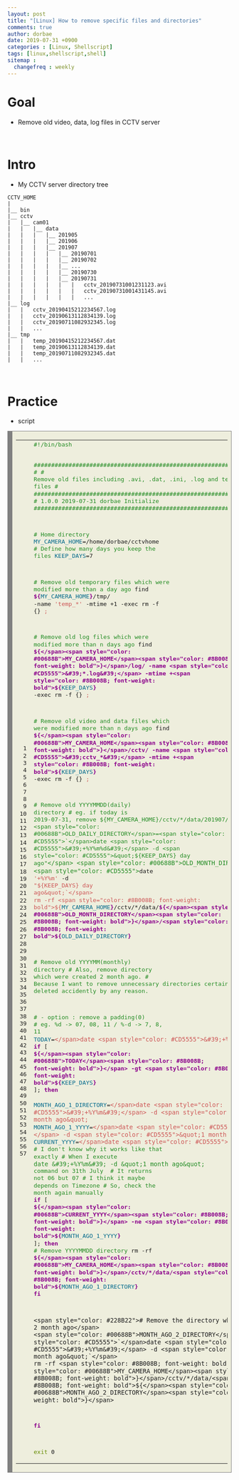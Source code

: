 ```yaml
---
layout: post
title: "[Linux] How to remove specific files and directories"
comments: true
author: dorbae
date: 2019-07-31 +0900
categories : [Linux, Shellscript]
tags: [linux,shellscript,shell]
sitemap :
  changefreq : weekly
---
```


# Goal
* Remove old video, data, log files in CCTV server

<br/>

# Intro
* My CCTV server directory tree

```
CCTV_HOME
|
|__ bin
|__ cctv
|   |__ cam01
|   |   |__ data
|   |   |   |__ 201905
|   |   |   |__ 201906
|   |   |   |__ 201907
|   |   |   |   |__ 20190701
|   |   |   |   |__ 20190702
|   |   |   |   |__ ...
|   |   |   |   |__ 20190730
|   |   |   |   |__ 20190731
|   |   |   |   |   |   cctv_20190731001231123.avi
|   |   |   |   |   |   cctv_20190731001431145.avi
|   |   |   |   |   |   ...
|__ log
|   |   cctv_20190415212234567.log
|   |   cctv_20190613112834139.log
|   |   cctv_20190711082932345.log
|   |   ...
|__ tmp
|   |   temp_20190415212234567.dat
|   |   temp_20190613112834139.dat
|   |   temp_20190711082932345.dat
|   |   ...

```


<br />

# Practice

* script

<div markdown="1" style="background: #eeeedd; overflow:auto;width:auto;border:solid gray;border-width:.1em .1em .1em .8em;padding:.2em .6em;"><table><tr><td><pre style="margin: 0; line-height: 125%"> 1
 2
 3
 4
 5
 6
 7
 8
 9
10
11
12
13
14
15
16
17
18
19
20
21
22
23
24
25
26
27
28
29
30
31
32
33
34
35
36
37
38
39
40
41
42
43
44
45
46
47
48
49
50
51
52
53
54
55
56
57</pre></td><td><pre style="margin: 0; line-height: 125%"><span style="color: #228B22">#!/bin/bash</span>

<span style="color: #228B22">###########################################################################</span>
<span style="color: #228B22">#</span>
<span style="color: #228B22"># Remove old files including .avi, .dat, .ini, .log and temporary files</span>
<span style="color: #228B22">#</span>
<span style="color: #228B22">###########################################################################</span>
<span style="color: #228B22"># 1.0.0  2019-07-31  dorbae    Initialize</span>
<span style="color: #228B22">###########################################################################</span>

<span style="color: #228B22"># Home directory</span>
<span style="color: #00688B">MY_CAMERA_HOME</span>=/home/dorbae/cctvhome
<span style="color: #228B22"># Define how many days you keep the files</span>
<span style="color: #00688B">KEEP_DAYS</span>=7

<span style="color: #228B22"># Remove old temporary files which were modified more than a day ago</span>
find <span style="color: #8B008B; font-weight: bold">${</span><span style="color: #00688B">MY_CAMERA_HOME</span><span style="color: #8B008B; font-weight: bold">}</span>/tmp/ -name <span style="color: #CD5555">&#39;temp_*&#39;</span> -mtime +1 -exec rm -f {} <span style="color: #CD5555">\;</span>

<span style="color: #228B22"># Remove old log files which were modified more than n days ago</span>
find <span style="color: #8B008B; font-weight: bold">${</span><span style="color: #00688B">MY_CAMERA_HOME</span><span style="color: #8B008B; font-weight: bold">}</span>/log/ -name <span style="color: #CD5555">&#39;*.log&#39;</span> -mtime +<span style="color: #8B008B; font-weight: bold">${</span><span style="color: #00688B">KEEP_DAYS</span><span style="color: #8B008B; font-weight: bold">}</span> -exec rm -f {} <span style="color: #CD5555">\;</span>

<span style="color: #228B22"># Remove old video and data files which were modified more than n days ago</span>
find <span style="color: #8B008B; font-weight: bold">${</span><span style="color: #00688B">MY_CAMERA_HOME</span><span style="color: #8B008B; font-weight: bold">}</span>/cctv/ -name <span style="color: #CD5555">&#39;cctv_*&#39;</span> -mtime +<span style="color: #8B008B; font-weight: bold">${</span><span style="color: #00688B">KEEP_DAYS</span><span style="color: #8B008B; font-weight: bold">}</span> -exec rm -f {} <span style="color: #CD5555">\;</span>

<span style="color: #228B22"># Remove old YYYYMMDD(daily) directory</span>
<span style="color: #228B22"># eg. if today is 2019-07-31, remove ${MY_CAMERA_HOME}/cctv/*/data/201907/20190724</span>
<span style="color: #00688B">OLD_DAILY_DIRECTORY</span>=<span style="color: #CD5555">`</span>date <span style="color: #CD5555">&#39;+%Y%m%d&#39;</span> -d <span style="color: #CD5555">&quot;${KEEP_DAYS} day ago&quot;`</span>
<span style="color: #00688B">OLD_MONTH_DIRECTORY</span>=<span style="color: #CD5555">`</span>date <span style="color: #CD5555">&#39;+%Y%m&#39;</span> -d <span style="color: #CD5555">&quot;${KEEP_DAYS} day ago&quot;`</span>
rm -rf <span style="color: #8B008B; font-weight: bold">${</span><span style="color: #00688B">MY_CAMERA_HOME</span><span style="color: #8B008B; font-weight: bold">}</span>/cctv/*/data/<span style="color: #8B008B; font-weight: bold">${</span><span style="color: #00688B">OLD_MONTH_DIRECTORY</span><span style="color: #8B008B; font-weight: bold">}</span>/<span style="color: #8B008B; font-weight: bold">${</span><span style="color: #00688B">OLD_DAILY_DIRECTORY</span><span style="color: #8B008B; font-weight: bold">}</span>

<span style="color: #228B22"># Remove old YYYYMM(monthly) directory</span>
<span style="color: #228B22"># Also, remove directory which were created 2 month ago.</span>
<span style="color: #228B22"># Because I want to remove unnecessary directories certainly if it was not deleted accidently by any reason.</span>

<span style="color: #228B22"># - option : remove a padding(0)</span>
<span style="color: #228B22"># eg. %d -&gt; 07, 08, 11 / %-d -&gt; 7, 8, 11</span>
<span style="color: #00688B">TODAY</span>=<span style="color: #CD5555">`</span>date <span style="color: #CD5555">&#39;+%-d&#39;`</span>
<span style="color: #8B008B; font-weight: bold">if</span> [ <span style="color: #8B008B; font-weight: bold">${</span><span style="color: #00688B">TODAY</span><span style="color: #8B008B; font-weight: bold">}</span> -gt <span style="color: #8B008B; font-weight: bold">${</span><span style="color: #00688B">KEEP_DAYS</span><span style="color: #8B008B; font-weight: bold">}</span> ]; <span style="color: #8B008B; font-weight: bold">then</span>
<span style="color: #8B008B; font-weight: bold">    </span><span style="color: #00688B">MONTH_AGO_1_DIRECTORY</span>=<span style="color: #CD5555">`</span>date <span style="color: #CD5555">&#39;+%Y%m&#39;</span> -d <span style="color: #CD5555">&quot;1 month ago&quot;`</span>
    <span style="color: #00688B">MONTH_AGO_1_YYYY</span>=<span style="color: #CD5555">`</span>date <span style="color: #CD5555">&#39;+%Y&#39;</span> -d <span style="color: #CD5555">&quot;1 month ago&quot;`</span>
    <span style="color: #00688B">CURRENT_YYYY</span>=<span style="color: #CD5555">`</span>date <span style="color: #CD5555">&#39;+%Y&#39;`</span>
    <span style="color: #228B22"># I don&#39;t know why it works like that exactly</span>
    <span style="color: #228B22"># When I execute `date &#39;+%Y%m&#39; -d &quot;1 month ago&quot;` command on 31th July </span>
    <span style="color: #228B22"># It returns not 06 but 07</span>
    <span style="color: #228B22"># I think it maybe depends on Timezone</span>
    <span style="color: #228B22"># So, check the month again manually</span>
    <span style="color: #8B008B; font-weight: bold">if</span> [ <span style="color: #8B008B; font-weight: bold">${</span><span style="color: #00688B">CURRENT_YYYY</span><span style="color: #8B008B; font-weight: bold">}</span> -ne <span style="color: #8B008B; font-weight: bold">${</span><span style="color: #00688B">MONTH_AGO_1_YYYY</span><span style="color: #8B008B; font-weight: bold">}</span> ]; <span style="color: #8B008B; font-weight: bold">then</span>
        <span style="color: #228B22"># Remove YYYYMMDD directory</span>
        rm -rf <span style="color: #8B008B; font-weight: bold">${</span><span style="color: #00688B">MY_CAMERA_HOME</span><span style="color: #8B008B; font-weight: bold">}</span>/cctv/*/data/<span style="color: #8B008B; font-weight: bold">${</span><span style="color: #00688B">MONTH_AGO_1_DIRECTORY</span><span style="color: #8B008B; font-weight: bold">}</span>
    <span style="color: #8B008B; font-weight: bold">fi</span>
    
    <span style="color: #228B22"># Remove the directory which were created 2 month ago</span>
    <span style="color: #00688B">MONTH_AGO_2_DIRECTORY</span>=<span style="color: #CD5555">`</span>date <span style="color: #CD5555">&#39;+%Y%m&#39;</span> -d <span style="color: #CD5555">&quot;2 month ago&quot;`</span>
    rm -rf <span style="color: #8B008B; font-weight: bold">${</span><span style="color: #00688B">MY_CAMERA_HOME</span><span style="color: #8B008B; font-weight: bold">}</span>/cctv/*/data/<span style="color: #8B008B; font-weight: bold">${</span><span style="color: #00688B">MONTH_AGO_2_DIRECTORY</span><span style="color: #8B008B; font-weight: bold">}</span>
<span style="color: #8B008B; font-weight: bold">fi</span>

<span style="color: #658b00">exit </span>0
</pre></td></tr></table></div>

